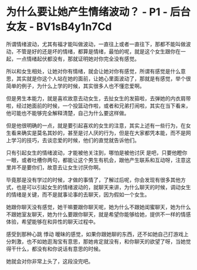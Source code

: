 # 为什么要让她产生情绪波动？ - P1 - 后台女友 - BV1sB4y1n7Cd

所谓情绪波动，尤其有福才能叫做波动，一直往上或者一直往下，那都不能叫做波动，不管是好的还是坏的情绪，都算是情绪，最怕的呢，就是这个女生跟你在一起，一点情绪起伏都没有，那就证明她对你完全没有感觉。

所以和女生相处，让她对你有情绪，就会让她对你有感觉，所谓有感觉是什么意思，其实就是你这个人站在她的面前，让她心里面波动了，那就是有感觉，举个很简单的例子，为什么上学的时候，其实很多人也不懂恋爱啊。

但是男生本能力，就是喜欢故意去动女生，去扯女生的发箍啦，去弹她的内衣肩带啦，经过她面前的时候，一个投篮动作啦，或者和兄弟打闹啦，其实在当下看来，他可能也不能够完全解释清楚，自己为什么要这样做。

但是他很明确的一点，就是要引起喜欢的女生的注意，其实上述有一些行为，在女生看来确实是莫名其妙的，甚至是讨人厌的行为，但是在大家都凭本能，而不是网上学习的技巧，去谈恋爱的时候，他们的直觉就告诉他们。

只有引起女生的情绪波动，才能被他关注到，哪怕是被他讨厌 是吧，只要他瞪你一眼，或者吐槽你两句，都能让这个男生有机会，跟他产生联系和互动呀，注意这里并不是要你们，故意去让女生讨厌你啊。

毕竟那是没有学过的时候，才做的事情了，了解过后呢，你会发现有很多其他方式，也是可以引起女生的情绪波动的，就聊天来讲，为什么聊天的时候，调动女生的情绪是关键，而不是就事论事的去聊天，因为假如一个女生。

她跟你聊天没有感觉，她干嘛要跟你聊天呢，她为什么不跟她闺蜜聊天，她为什么不跟她室友聊天，她为什么要跟你聊天，就是希望你能够给她，提供不一样的情感体验，希望能够在和异性的聊天过程中。

感受到那种心跳 悸动 暧昧的感觉，如果你跟她聊的东西，还不如她自己打游戏上分刺激，也不如她逛淘宝有意思，那她肯定就没有，和你聊天的欲望了呀，当她觉得干什么，都没有和你说话有意思的时候。

她就会对你非常上头了，这段没完吧。